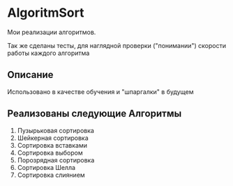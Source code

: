 # AlgoritmSort
Мои реализации алгоритмов.

Так же сделаны тесты, для наглядной проверки ("понимании") скорости работы каждого алгоритма

## Описание
Использовано в качестве обучения и "шпаргалки" в будущем

## Реализованы следующие Алгоритмы

1. Пузырьковая сортировка
2. Шейкерная сортировка
3. Сортировка вставками
4. Сортировка выбором
5. Порозрядная сортировка
6. Сортировка Шелла
7. Сортировка слиянием
